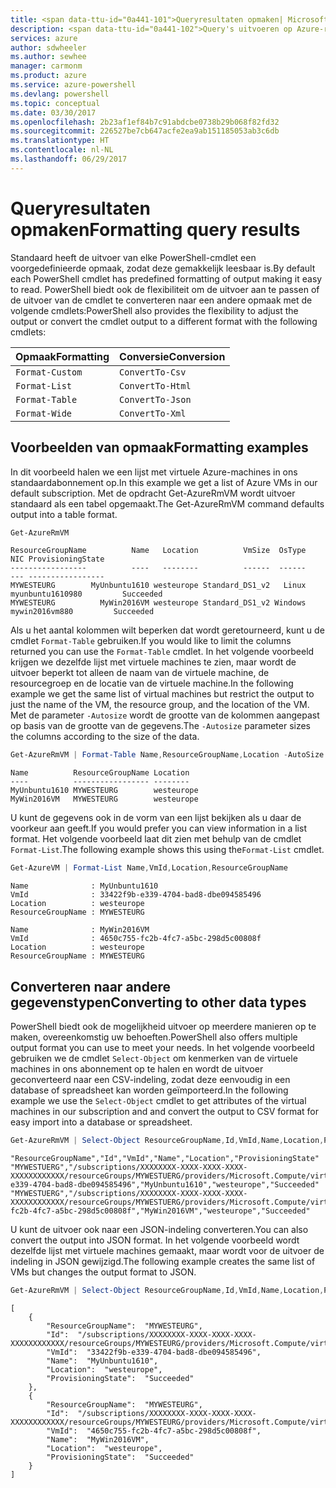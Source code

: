 ```yaml
---
title: <span data-ttu-id="0a441-101">Queryresultaten opmaken| Microsoft Docs</span><span class="sxs-lookup"><span data-stu-id="0a441-101">Formatting query results | Microsoft Docs</span></span>
description: <span data-ttu-id="0a441-102">Query's uitvoeren op Azure-resources en resultaten opmaken.</span><span class="sxs-lookup"><span data-stu-id="0a441-102">How to query for resources in Azure and format the results.</span></span>
services: azure
author: sdwheeler
ms.author: sewhee
manager: carmonm
ms.product: azure
ms.service: azure-powershell
ms.devlang: powershell
ms.topic: conceptual
ms.date: 03/30/2017
ms.openlocfilehash: 2b23af1ef84b7c91abdcbe0738b29b068f82fd32
ms.sourcegitcommit: 226527be7cb647acfe2ea9ab151185053ab3c6db
ms.translationtype: HT
ms.contentlocale: nl-NL
ms.lasthandoff: 06/29/2017
---
```

# <span data-ttu-id="0a441-103">Queryresultaten opmaken</span><span class="sxs-lookup"><span data-stu-id="0a441-103">Formatting query results</span></span>
<a id="formatting-query-results" class="xliff"></a>

<span data-ttu-id="0a441-104">Standaard heeft de uitvoer van elke PowerShell-cmdlet een voorgedefinieerde opmaak, zodat deze gemakkelijk leesbaar is.</span><span class="sxs-lookup"><span data-stu-id="0a441-104">By default each PowerShell cmdlet has predefined formatting of output making it easy to read.</span></span>  <span data-ttu-id="0a441-105">PowerShell biedt ook de flexibiliteit om de uitvoer aan te passen of de uitvoer van de cmdlet te converteren naar een andere opmaak met de volgende cmdlets:</span><span class="sxs-lookup"><span data-stu-id="0a441-105">PowerShell also provides the flexibility to adjust the output or convert the cmdlet output to a different format with the following cmdlets:</span></span>

| <span data-ttu-id="0a441-106">Opmaak</span><span class="sxs-lookup"><span data-stu-id="0a441-106">Formatting</span></span>      | <span data-ttu-id="0a441-107">Conversie</span><span class="sxs-lookup"><span data-stu-id="0a441-107">Conversion</span></span>       |
|-----------------|------------------|
| `Format-Custom` | `ConvertTo-Csv`  |
| `Format-List`   | `ConvertTo-Html` |
| `Format-Table`  | `ConvertTo-Json` |
| `Format-Wide`   | `ConvertTo-Xml`  |

## <span data-ttu-id="0a441-108">Voorbeelden van opmaak</span><span class="sxs-lookup"><span data-stu-id="0a441-108">Formatting examples</span></span>
<a id="formatting-examples" class="xliff"></a>

<span data-ttu-id="0a441-109">In dit voorbeeld halen we een lijst met virtuele Azure-machines in ons standaardabonnement op.</span><span class="sxs-lookup"><span data-stu-id="0a441-109">In this example we get a list of Azure VMs in our default subscription.</span></span>  <span data-ttu-id="0a441-110">Met de opdracht Get-AzureRmVM wordt uitvoer standaard als een tabel opgemaakt.</span><span class="sxs-lookup"><span data-stu-id="0a441-110">The Get-AzureRmVM command defaults output into a table format.</span></span>

```powershell
Get-AzureRmVM
```

```
ResourceGroupName          Name   Location          VmSize  OsType              NIC ProvisioningState
-----------------          ----   --------          ------  ------              --- -----------------
MYWESTEURG        MyUnbuntu1610 westeurope Standard_DS1_v2   Linux myunbuntu1610980         Succeeded
MYWESTEURG          MyWin2016VM westeurope Standard_DS1_v2 Windows   mywin2016vm880         Succeeded
```

<span data-ttu-id="0a441-111">Als u het aantal kolommen wilt beperken dat wordt geretourneerd, kunt u de cmdlet `Format-Table` gebruiken.</span><span class="sxs-lookup"><span data-stu-id="0a441-111">If you would like to limit the columns returned you can use the `Format-Table` cmdlet.</span></span> <span data-ttu-id="0a441-112">In het volgende voorbeeld krijgen we dezelfde lijst met virtuele machines te zien, maar wordt de uitvoer beperkt tot alleen de naam van de virtuele machine, de resourcegroep en de locatie van de virtuele machine.</span><span class="sxs-lookup"><span data-stu-id="0a441-112">In the following example we get the same list of virtual machines but restrict the output to just the name of the VM, the resource group, and the location of the VM.</span></span>  <span data-ttu-id="0a441-113">Met de parameter `-Autosize` wordt de grootte van de kolommen aangepast op basis van de grootte van de gegevens.</span><span class="sxs-lookup"><span data-stu-id="0a441-113">The `-Autosize` parameter sizes the columns according to the size of the data.</span></span>

```powershell
Get-AzureRmVM | Format-Table Name,ResourceGroupName,Location -AutoSize
```

```
Name          ResourceGroupName Location
----          ----------------- --------
MyUnbuntu1610 MYWESTEURG        westeurope
MyWin2016VM   MYWESTEURG        westeurope
```

<span data-ttu-id="0a441-114">U kunt de gegevens ook in de vorm van een lijst bekijken als u daar de voorkeur aan geeft.</span><span class="sxs-lookup"><span data-stu-id="0a441-114">If you would prefer you can view information in a list format.</span></span> <span data-ttu-id="0a441-115">Het volgende voorbeeld laat dit zien met behulp van de cmdlet `Format-List`.</span><span class="sxs-lookup"><span data-stu-id="0a441-115">The following example shows this using the`Format-List` cmdlet.</span></span>

```powershell
Get-AzureVM | Format-List Name,VmId,Location,ResourceGroupName
```

```
Name              : MyUnbuntu1610
VmId              : 33422f9b-e339-4704-bad8-dbe094585496
Location          : westeurope
ResourceGroupName : MYWESTEURG

Name              : MyWin2016VM
VmId              : 4650c755-fc2b-4fc7-a5bc-298d5c00808f
Location          : westeurope
ResourceGroupName : MYWESTEURG
```

## <span data-ttu-id="0a441-116">Converteren naar andere gegevenstypen</span><span class="sxs-lookup"><span data-stu-id="0a441-116">Converting to other data types</span></span>
<a id="converting-to-other-data-types" class="xliff"></a>

<span data-ttu-id="0a441-117">PowerShell biedt ook de mogelijkheid uitvoer op meerdere manieren op te maken, overeenkomstig uw behoeften.</span><span class="sxs-lookup"><span data-stu-id="0a441-117">PowerShell also offers multiple output format you can use to meet your needs.</span></span>  <span data-ttu-id="0a441-118">In het volgende voorbeeld gebruiken we de cmdlet `Select-Object` om kenmerken van de virtuele machines in ons abonnement op te halen en wordt de uitvoer geconverteerd naar een CSV-indeling, zodat deze eenvoudig in een database of spreadsheet kan worden geïmporteerd.</span><span class="sxs-lookup"><span data-stu-id="0a441-118">In the following example we use the `Select-Object` cmdlet to get attributes of the virtual machines in our subscription and and convert the output to CSV format for easy import into a database or spreadsheet.</span></span>

```powershell
Get-AzureRmVM | Select-Object ResourceGroupName,Id,VmId,Name,Location,ProvisioningState | ConvertTo-Csv -NoTypeInformation
```

```
"ResourceGroupName","Id","VmId","Name","Location","ProvisioningState"
"MYWESTUERG","/subscriptions/XXXXXXXX-XXXX-XXXX-XXXX-XXXXXXXXXXXX/resourceGroups/MYWESTUERG/providers/Microsoft.Compute/virtualMachines/MyUnbuntu1610","33422f9b-e339-4704-bad8-dbe094585496","MyUnbuntu1610","westeurope","Succeeded"
"MYWESTUERG","/subscriptions/XXXXXXXX-XXXX-XXXX-XXXX-XXXXXXXXXXXX/resourceGroups/MYWESTUERG/providers/Microsoft.Compute/virtualMachines/MyWin2016VM","4650c755-fc2b-4fc7-a5bc-298d5c00808f","MyWin2016VM","westeurope","Succeeded"
```

<span data-ttu-id="0a441-119">U kunt de uitvoer ook naar een JSON-indeling converteren.</span><span class="sxs-lookup"><span data-stu-id="0a441-119">You can also convert the output into JSON format.</span></span>  <span data-ttu-id="0a441-120">In het volgende voorbeeld wordt dezelfde lijst met virtuele machines gemaakt, maar wordt voor de uitvoer de indeling in JSON gewijzigd.</span><span class="sxs-lookup"><span data-stu-id="0a441-120">The following example creates the same list of VMs but changes the output format to JSON.</span></span>

```powershell
Get-AzureRmVM | Select-Object ResourceGroupName,Id,VmId,Name,Location,ProvisioningState | ConvertTo-Json
```

```
[
    {
        "ResourceGroupName":  "MYWESTEURG",
        "Id":  "/subscriptions/XXXXXXXX-XXXX-XXXX-XXXX-XXXXXXXXXXXX/resourceGroups/MYWESTEURG/providers/Microsoft.Compute/virtualMachines/MyUnbuntu1610",
        "VmId":  "33422f9b-e339-4704-bad8-dbe094585496",
        "Name":  "MyUnbuntu1610",
        "Location":  "westeurope",
        "ProvisioningState":  "Succeeded"
    },
    {
        "ResourceGroupName":  "MYWESTEURG",
        "Id":  "/subscriptions/XXXXXXXX-XXXX-XXXX-XXXX-XXXXXXXXXXXX/resourceGroups/MYWESTEURG/providers/Microsoft.Compute/virtualMachines/MyWin2016VM",
        "VmId":  "4650c755-fc2b-4fc7-a5bc-298d5c00808f",
        "Name":  "MyWin2016VM",
        "Location":  "westeurope",
        "ProvisioningState":  "Succeeded"
    }
]
```
